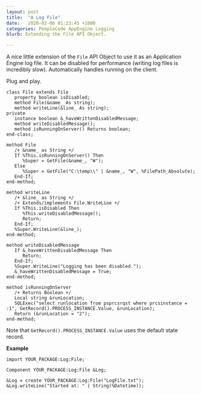 ```yaml
---
layout: post
title:  "A Log File"
date:   2020-02-06 01:23:45 +1000
categories: PeopleCode AppEngine Logging
blurb: Extending the File API Object.

---
```

A nice little extension of the ```File``` API Object to use it as an Application Engine log file. 
It can be disabled for performance (writing log files is incredibly slow). Automatically handles running on the client.

Plug and play.



```
class File extends File
   property boolean isDisabled;
   method File(&name_ As string);
   method writeLine(&line_ As string);
private
   instance boolean &_haveWrittenDisabledMessage;
   method writeDisabledMessage();
   method isRunningOnServer() Returns boolean;
end-class;

method File
   /+ &name_ as String +/
   If %This.isRunningOnServer() Then
      %Super = GetFile(&name_, "W");
   Else
      %Super = GetFile("C:\temp\\" | &name_, "W", %FilePath_Absolute);
   End-If;
end-method;

method writeLine
   /+ &line_ as String +/
   /+ Extends/implements File.WriteLine +/
   If %This.isDisabled Then
      %This.writeDisabledMessage();
      Return;
   End-If;
   %Super.WriteLine(&line_);
end-method;

method writeDisabledMessage
   If &_haveWrittenDisabledMessage Then
      Return;
   End-If;
   %Super.WriteLine("Logging has been disabled.");
   &_haveWrittenDisabledMessage = True;
end-method;

method isRunningOnServer
   /+ Returns Boolean +/
   Local string &runLocation;
   SQLExec("select runlocation from psprcsrqst where prcsinstance = :1", GetRecord().PROCESS_INSTANCE.Value, &runLocation);
   Return (&runLocation = "2");
end-method;
```

Note that ```GetRecord().PROCESS_INSTANCE.Value``` uses the default state record.

**Example**

```
import YOUR_PACKAGE:Log:File;

Component YOUR_PACKAGE:Log:File &Log;

&Log = create YOUR_PACKAGE:Log:File("LogFile.txt");
&Log.writeLine("Started at: " | String(%Datetime));
```

